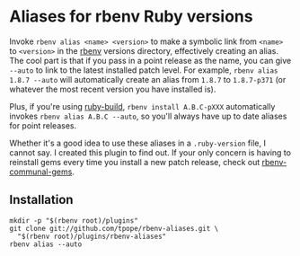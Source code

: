 # Aliases for rbenv Ruby versions

Invoke `rbenv alias <name> <version>` to make a symbolic link from `<name>` to
`<version>` in the [rbenv][] versions directory, effectively creating an
alias.  The cool part is that if you pass in a point release as the name, you
can give `--auto` to link to the latest installed patch level.  For example,
`rbenv alias 1.8.7 --auto` will automatically create an alias from `1.8.7` to
`1.8.7-p371` (or whatever the most recent version you have installed is).

Plus, if you're using [ruby-build][], `rbenv install A.B.C-pXXX` automatically
invokes `rbenv alias A.B.C --auto`, so you'll always have up to date aliases
for point releases.

Whether it's a good idea to use these aliases in a `.ruby-version` file, I
cannot say.  I created this plugin to find out.  If your only concern is
having to reinstall gems every time you install a new patch release, check out
[rbenv-communal-gems][].

## Installation

    mkdir -p "$(rbenv root)/plugins"
    git clone git://github.com/tpope/rbenv-aliases.git \
      "$(rbenv root)/plugins/rbenv-aliases"
    rbenv alias --auto

[rbenv]: https://github.com/sstephenson/rbenv
[ruby-build]: https://github.com/sstephenson/ruby-build
[rbenv-communal-gems]: https://github.com/tpope/rbenv-communal-gems
